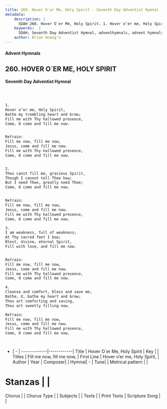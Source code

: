 ```yaml
---
title: 260. Hover O`er Me, Holy Spirit - Seventh Day Adventist Hymnal
metadata:
    description: |
      SDAH 260. Hover O`er Me, Holy Spirit. 1. Hover o’er me, Holy Spirit, Bathe my trembling heart and brow; Fill me with Thy hallowed presence, Come, O come and fill me now. 
    keywords:  |
      SDAH, Seventh Day Adventist Hymnal, adventhymnals, advent hymnals, Hover O`er Me, Holy Spirit, Hover o’er me, Holy Spirit, ,Fill me now, fill me now,
    author: Brian Onang'o
---
```


#### Advent Hymnals
## 260. HOVER O`ER ME, HOLY SPIRIT
#### Seventh Day Adventist Hymnal

```txt



1.
Hover o’er me, Holy Spirit,
Bathe my trembling heart and brow;
Fill me with Thy hallowed presence,
Come, O come and fill me now.


Refrain:
Fill me now, fill me now,
Jesus, come and fill me now.
Fill me with Thy hallowed presence,
Come, O come and fill me now.


2.
Thou canst fill me, gracious Spirit,
Though I cannot tell Thee how;
But I need Thee, greatly need Thee;
Come, O come and fill me now.


Refrain:
Fill me now, fill me now,
Jesus, come and fill me now.
Fill me with Thy hallowed presence,
Come, O come and fill me now.

3.
I am weakness, full of weakness;
At Thy sacred feet I bow;
Blest, divine, eternal Spirit,
Fill with love, and fill me now.


Refrain:
Fill me now, fill me now,
Jesus, come and fill me now.
Fill me with Thy hallowed presence,
Come, O come and fill me now.

4.
Cleanse and comfort, bless and save me;
Bathe, O, bathe my heart and brow;
Thou art comforting and saving,
Thou art sweetly filling now.

Refrain:
Fill me now, fill me now,
Jesus, come and fill me now.
Fill me with Thy hallowed presence,
Come, O come and fill me now.




```

- |   -  |
-------------|------------|
Title | Hover O`er Me, Holy Spirit |
Key |  |
Titles | Fill me now, fill me now, |
First Line | Hover o’er me, Holy Spirit, |
Author | 
Year | 
Composer|  |
Hymnal|  - |
Tune|  |
Metrical pattern | |
# Stanzas |  |
Chorus |  |
Chorus Type |  |
Subjects |  |
Texts |  |
Print Texts | 
Scripture Song |  |
  
